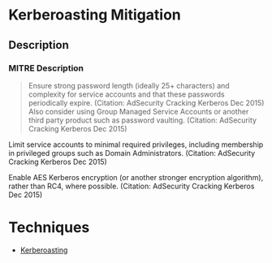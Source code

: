 
# Kerberoasting Mitigation

## Description

### MITRE Description

> Ensure strong password length (ideally 25+ characters) and complexity for service accounts and that these passwords periodically expire. (Citation: AdSecurity Cracking Kerberos Dec 2015) Also consider using Group Managed Service Accounts or another third party product such as password vaulting. (Citation: AdSecurity Cracking Kerberos Dec 2015)

Limit service accounts to minimal required privileges, including membership in privileged groups such as Domain Administrators. (Citation: AdSecurity Cracking Kerberos Dec 2015)

Enable AES Kerberos encryption (or another stronger encryption algorithm), rather than RC4, where possible. (Citation: AdSecurity Cracking Kerberos Dec 2015)


# Techniques


* [Kerberoasting](../techniques/Kerberoasting.md)

